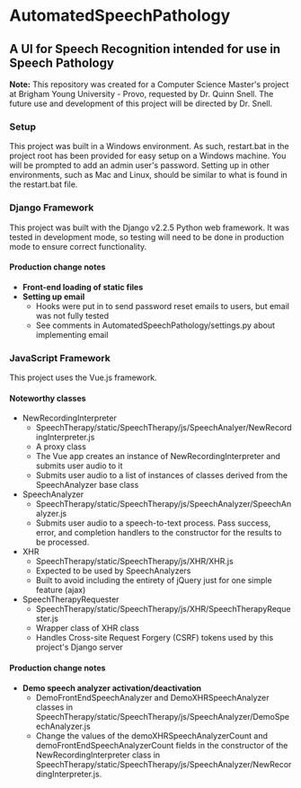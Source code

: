# AutomatedSpeechPathology

## A UI for Speech Recognition intended for use in Speech Pathology

**Note:** This repository was created for a Computer Science Master's project at Brigham Young University - Provo, requested by Dr. Quinn Snell. The future use and development of this project will be directed by Dr. Snell.

### Setup
This project was built in a Windows environment. As such, restart.bat in the project root has been provided for easy setup on a Windows machine. You will be prompted to add an admin user's password. Setting up in other environments, such as Mac and Linux, should be similar to what is found in the restart.bat file.

### Django Framework
This project was built with the Django v2.2.5 Python web framework. It was tested in development mode, so testing will need to be done in production mode to ensure correct functionality.
#### Production change notes
- **Front-end loading of static files**
- **Setting up email**
    - Hooks were put in to send password reset emails to users, but email was not fully tested
    - See comments in AutomatedSpeechPathology/settings.py about implementing email

### JavaScript Framework
This project uses the Vue.js framework.
#### Noteworthy classes
- NewRecordingInterpreter
  - SpeechTherapy/static/SpeechTherapy/js/SpeechAnalyer/NewRecordingInterpreter.js
  - A proxy class
  - The Vue app creates an instance of NewRecordingInterpreter and submits user audio to it
  - Submits user audio to a list of instances of classes derived from the SpeechAnalyzer base class
- SpeechAnalyzer
  - SpeechTherapy/static/SpeechTherapy/js/SpeechAnalyzer/SpeechAnalyzer.js
  - Submits user audio to a speech-to-text process. Pass success, error, and completion handlers to the constructor for the results to be processed.
- XHR
  - SpeechTherapy/static/SpeechTherapy/js/XHR/XHR.js
  - Expected to be used by SpeechAnalyzers
  - Built to avoid including the entirety of jQuery just for one simple feature (ajax)
- SpeechTherapyRequester
  - SpeechTherapy/static/SpeechTherapy/js/XHR/SpeechTherapyRequester.js
  - Wrapper class of XHR class
  - Handles Cross-site Request Forgery (CSRF) tokens used by this project's Django server
#### Production change notes
- **Demo speech analyzer activation/deactivation**
    - DemoFrontEndSpeechAnalyzer and DemoXHRSpeechAnalyzer classes in SpeechTherapy/static/SpeechTherapy/js/SpeechAnalyzer/DemoSpeechAnalyzer.js
    - Change the values of the demoXHRSpeechAnalyzerCount and demoFrontEndSpeechAnalyzerCount fields in the constructor of the NewRecordingInterpreter class in SpeechTherapy/static/SpeechTherapy/js/SpeechAnalyzer/NewRecordingInterpreter.js.
